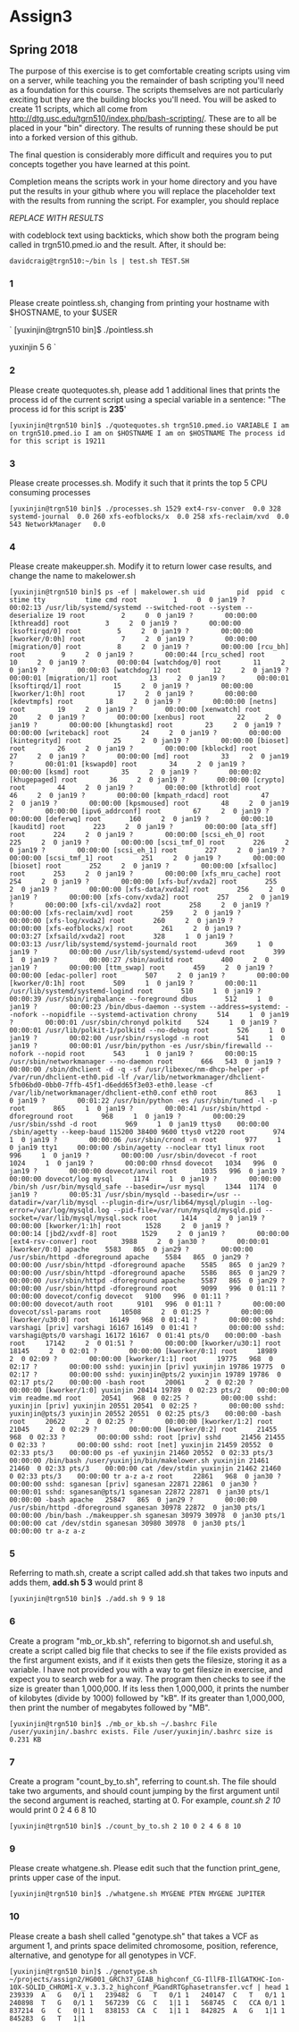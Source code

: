 # Assign3
## Spring 2018

The purpose of this exercise is to get comfortable creating scripts using vim on a server, while teaching you the remainder of bash scripting you'll need as a foundation for this course. The scripts themselves are not particularly exciting but they are the building blocks you'll need.  You will be asked to create 11 scripts, which all come from http://dtg.usc.edu/tgrn510/index.php/bash-scripting/.  These are to all be placed in your "bin" directory. The results of running these should be put into a forked version of this github. 

The final question is considerably more difficult and requires you to put concepts together you have learned at this point.

 Completion means the scripts work in your home directory and you have put the results in your github where you will replace the placeholder text with the results from running the script. For exampler, you should replace

*REPLACE WITH RESULTS*

with codeblock text using backticks, which show both the program being called in trgn510.pmed.io and the result.  After, it should be:

`
davidcraig@trgn510:~/bin ls | test.sh
TEST.SH
`

### 1
Please create pointless.sh, changing from printing your hostname with $HOSTNAME, to your $USER

`
[yuxinjin@trgn510 bin]$ ./pointless.sh

yuxinjin
5
6
`

### 2
Please create quotequotes.sh, please add 1 additional lines that prints the process id of the current script using a special variable in a sentence: "The process id for this script is **235**'

`
[yuxinjin@trgn510 bin]$ ./quotequotes.sh
trgn510.pmed.io
VARIABLE
I am on trgn510.pmed.io
I am on $HOSTNAME
I am on $HOSTNAME
The process id for this script is 19211
`

### 3
Please create processes.sh.  Modify it such that it prints the top 5 CPU consuming processes

`
[yuxinjin@trgn510 bin]$ ./processes.sh
 1529 ext4-rsv-conver  0.0
  328 systemd-journal  0.0
  260 xfs-eofblocks/x  0.0
  258 xfs-reclaim/xvd  0.0
  543 NetworkManager   0.0
`

### 4
Please create makeupper.sh.  Modify it to return lower case results, and change the name to makelower.sh

`
[yuxinjin@trgn510 bin]$ ps -ef | makelower.sh
uid        pid  ppid  c stime tty          time cmd
root         1     0  0 jan19 ?        00:02:13 /usr/lib/systemd/systemd --switched-root --system --deserialize 19
root         2     0  0 jan19 ?        00:00:00 [kthreadd]
root         3     2  0 jan19 ?        00:00:00 [ksoftirqd/0]
root         5     2  0 jan19 ?        00:00:00 [kworker/0:0h]
root         7     2  0 jan19 ?        00:00:00 [migration/0]
root         8     2  0 jan19 ?        00:00:00 [rcu_bh]
root         9     2  0 jan19 ?        00:00:44 [rcu_sched]
root        10     2  0 jan19 ?        00:00:04 [watchdog/0]
root        11     2  0 jan19 ?        00:00:03 [watchdog/1]
root        12     2  0 jan19 ?        00:00:01 [migration/1]
root        13     2  0 jan19 ?        00:00:01 [ksoftirqd/1]
root        15     2  0 jan19 ?        00:00:00 [kworker/1:0h]
root        17     2  0 jan19 ?        00:00:00 [kdevtmpfs]
root        18     2  0 jan19 ?        00:00:00 [netns]
root        19     2  0 jan19 ?        00:00:00 [xenwatch]
root        20     2  0 jan19 ?        00:00:00 [xenbus]
root        22     2  0 jan19 ?        00:00:00 [khungtaskd]
root        23     2  0 jan19 ?        00:00:00 [writeback]
root        24     2  0 jan19 ?        00:00:00 [kintegrityd]
root        25     2  0 jan19 ?        00:00:00 [bioset]
root        26     2  0 jan19 ?        00:00:00 [kblockd]
root        27     2  0 jan19 ?        00:00:00 [md]
root        33     2  0 jan19 ?        00:01:01 [kswapd0]
root        34     2  0 jan19 ?        00:00:00 [ksmd]
root        35     2  0 jan19 ?        00:00:02 [khugepaged]
root        36     2  0 jan19 ?        00:00:00 [crypto]
root        44     2  0 jan19 ?        00:00:00 [kthrotld]
root        46     2  0 jan19 ?        00:00:00 [kmpath_rdacd]
root        47     2  0 jan19 ?        00:00:00 [kpsmoused]
root        48     2  0 jan19 ?        00:00:00 [ipv6_addrconf]
root        67     2  0 jan19 ?        00:00:00 [deferwq]
root       160     2  0 jan19 ?        00:00:10 [kauditd]
root       223     2  0 jan19 ?        00:00:00 [ata_sff]
root       224     2  0 jan19 ?        00:00:00 [scsi_eh_0]
root       225     2  0 jan19 ?        00:00:00 [scsi_tmf_0]
root       226     2  0 jan19 ?        00:00:00 [scsi_eh_1]
root       227     2  0 jan19 ?        00:00:00 [scsi_tmf_1]
root       251     2  0 jan19 ?        00:00:00 [bioset]
root       252     2  0 jan19 ?        00:00:00 [xfsalloc]
root       253     2  0 jan19 ?        00:00:00 [xfs_mru_cache]
root       254     2  0 jan19 ?        00:00:00 [xfs-buf/xvda2]
root       255     2  0 jan19 ?        00:00:00 [xfs-data/xvda2]
root       256     2  0 jan19 ?        00:00:00 [xfs-conv/xvda2]
root       257     2  0 jan19 ?        00:00:00 [xfs-cil/xvda2]
root       258     2  0 jan19 ?        00:00:00 [xfs-reclaim/xvd]
root       259     2  0 jan19 ?        00:00:00 [xfs-log/xvda2]
root       260     2  0 jan19 ?        00:00:00 [xfs-eofblocks/x]
root       261     2  0 jan19 ?        00:03:27 [xfsaild/xvda2]
root       328     1  0 jan19 ?        00:03:13 /usr/lib/systemd/systemd-journald
root       369     1  0 jan19 ?        00:00:00 /usr/lib/systemd/systemd-udevd
root       399     1  0 jan19 ?        00:00:27 /sbin/auditd
root       400     2  0 jan19 ?        00:00:00 [ttm_swap]
root       459     2  0 jan19 ?        00:00:00 [edac-poller]
root       507     2  0 jan19 ?        00:00:00 [kworker/0:1h]
root       509     1  0 jan19 ?        00:00:11 /usr/lib/systemd/systemd-logind
root       510     1  0 jan19 ?        00:00:39 /usr/sbin/irqbalance --foreground
dbus       512     1  0 jan19 ?        00:00:23 /bin/dbus-daemon --system --address=systemd: --nofork --nopidfile --systemd-activation
chrony     514     1  0 jan19 ?        00:00:01 /usr/sbin/chronyd
polkitd    524     1  0 jan19 ?        00:00:01 /usr/lib/polkit-1/polkitd --no-debug
root       526     1  0 jan19 ?        00:02:00 /usr/sbin/rsyslogd -n
root       541     1  0 jan19 ?        00:00:01 /usr/bin/python -es /usr/sbin/firewalld --nofork --nopid
root       543     1  0 jan19 ?        00:00:15 /usr/sbin/networkmanager --no-daemon
root       666   543  0 jan19 ?        00:00:00 /sbin/dhclient -d -q -sf /usr/libexec/nm-dhcp-helper -pf /var/run/dhclient-eth0.pid -lf /var/lib/networkmanager/dhclient-5fb06bd0-0bb0-7ffb-45f1-d6edd65f3e03-eth0.lease -cf /var/lib/networkmanager/dhclient-eth0.conf eth0
root       863     1  0 jan19 ?        00:01:22 /usr/bin/python -es /usr/sbin/tuned -l -p
root       865     1  0 jan19 ?        00:00:41 /usr/sbin/httpd -dforeground
root       968     1  0 jan19 ?        00:00:29 /usr/sbin/sshd -d
root       969     1  0 jan19 ttys0    00:00:00 /sbin/agetty --keep-baud 115200 38400 9600 ttys0 vt220
root       974     1  0 jan19 ?        00:00:06 /usr/sbin/crond -n
root       977     1  0 jan19 tty1     00:00:00 /sbin/agetty --noclear tty1 linux
root       996     1  0 jan19 ?        00:00:00 /usr/sbin/dovecot -f
root      1024     1  0 jan19 ?        00:00:00 rhnsd
dovecot   1034   996  0 jan19 ?        00:00:00 dovecot/anvil
root      1035   996  0 jan19 ?        00:00:00 dovecot/log
mysql     1174     1  0 jan19 ?        00:00:00 /bin/sh /usr/bin/mysqld_safe --basedir=/usr
mysql     1344  1174  0 jan19 ?        00:05:31 /usr/sbin/mysqld --basedir=/usr --datadir=/var/lib/mysql --plugin-dir=/usr/lib64/mysql/plugin --log-error=/var/log/mysqld.log --pid-file=/var/run/mysqld/mysqld.pid --socket=/var/lib/mysql/mysql.sock
root      1414     2  0 jan19 ?        00:00:00 [kworker/1:1h]
root      1528     2  0 jan19 ?        00:00:14 [jbd2/xvdf-8]
root      1529     2  0 jan19 ?        00:00:00 [ext4-rsv-conver]
root      3988     2  0 jan30 ?        00:00:01 [kworker/0:0]
apache    5583   865  0 jan29 ?        00:00:00 /usr/sbin/httpd -dforeground
apache    5584   865  0 jan29 ?        00:00:00 /usr/sbin/httpd -dforeground
apache    5585   865  0 jan29 ?        00:00:00 /usr/sbin/httpd -dforeground
apache    5586   865  0 jan29 ?        00:00:00 /usr/sbin/httpd -dforeground
apache    5587   865  0 jan29 ?        00:00:00 /usr/sbin/httpd -dforeground
root      9099   996  0 01:11 ?        00:00:00 dovecot/config
dovecot   9100   996  0 01:11 ?        00:00:00 dovecot/auth
root      9101   996  0 01:11 ?        00:00:00 dovecot/ssl-params
root     10508     2  0 01:25 ?        00:00:00 [kworker/u30:0]
root     16149   968  0 01:41 ?        00:00:00 sshd: varshagi [priv]
varshagi 16167 16149  0 01:41 ?        00:00:00 sshd: varshagi@pts/0
varshagi 16172 16167  0 01:41 pts/0    00:00:00 -bash
root     17142     2  0 01:51 ?        00:00:00 [kworker/u30:1]
root     18145     2  0 02:01 ?        00:00:00 [kworker/0:1]
root     18989     2  0 02:09 ?        00:00:00 [kworker/1:1]
root     19775   968  0 02:17 ?        00:00:00 sshd: yuxinjin [priv]
yuxinjin 19786 19775  0 02:17 ?        00:00:00 sshd: yuxinjin@pts/2
yuxinjin 19789 19786  0 02:17 pts/2    00:00:00 -bash
root     20061     2  0 02:20 ?        00:00:00 [kworker/1:0]
yuxinjin 20414 19789  0 02:23 pts/2    00:00:00 vim readme.md
root     20541   968  0 02:25 ?        00:00:00 sshd: yuxinjin [priv]
yuxinjin 20551 20541  0 02:25 ?        00:00:00 sshd: yuxinjin@pts/3
yuxinjin 20552 20551  0 02:25 pts/3    00:00:00 -bash
root     20622     2  0 02:25 ?        00:00:00 [kworker/1:2]
root     21045     2  0 02:29 ?        00:00:00 [kworker/0:2]
root     21455   968  0 02:33 ?        00:00:00 sshd: root [priv]
sshd     21456 21455  0 02:33 ?        00:00:00 sshd: root [net]
yuxinjin 21459 20552  0 02:33 pts/3    00:00:00 ps -ef
yuxinjin 21460 20552  0 02:33 pts/3    00:00:00 /bin/bash /user/yuxinjin/bin/makelower.sh
yuxinjin 21461 21460  0 02:33 pts/3    00:00:00 cat /dev/stdin
yuxinjin 21462 21460  0 02:33 pts/3    00:00:00 tr a-z a-z
root     22861   968  0 jan30 ?        00:00:00 sshd: sganesan [priv]
sganesan 22871 22861  0 jan30 ?        00:00:01 sshd: sganesan@pts/1
sganesan 22872 22871  0 jan30 pts/1    00:00:00 -bash
apache   25847   865  0 jan29 ?        00:00:00 /usr/sbin/httpd -dforeground
sganesan 30978 22872  0 jan30 pts/1    00:00:00 /bin/bash ./makeupper.sh
sganesan 30979 30978  0 jan30 pts/1    00:00:00 cat /dev/stdin
sganesan 30980 30978  0 jan30 pts/1    00:00:00 tr a-z a-z
`

### 5
Referring to math.sh, create a script called add.sh that takes two inputs and adds them, **add.sh 5 3** would print 8

`
[yuxinjin@trgn510 bin]$ ./add.sh 9 9
18
`

### 6
Create a program "mb_or_kb.sh", referring to bigornot.sh and useful.sh, create a script called big file that checks to see if the file exists provided as the first argument exists, and if it exists then gets the filesize, storing it as a variable. I have not provided you with a way to get filesize in exercise, and expect you to search web for a way.  The program then checks to see if the size is greater than 1,000,000.  If its less then 1,000,000, it prints the number of kilobytes (divide by 1000) followed by "kB".  If its greater than 1,000,000, then print the number of megabytes followed by "MB".

`
[yuxinjin@trgn510 bin]$ ./mb_or_kb.sh ~/.bashrc
File /user/yuxinjin/.bashrc exists.
File /user/yuxinjin/.bashrc size is 0.231 KB
`

### 7
Create a program "count_by_to.sh", referring to count.sh.  The file should take two arguments, and should count jumping by the first argument until the second argument is reached, starting at 0.  For example, *count.sh 2 10* would print 0 2 4 6 8 10

`
[yuxinjin@trgn510 bin]$ ./count_by_to.sh 2 10
0
2
4
6
8
10
`

### 9
Please create whatgene.sh.  Please edit such that the function print_gene, prints upper case of the input.

`
[yuxinjin@trgn510 bin]$ ./whatgene.sh
MYGENE PTEN
MYGENE JUPITER
`

### 10
Please create a bash shell called "genotype.sh" that takes a VCF as argument 1, and prints space delimited chromosome, position, reference, alternative, and genotype for all genotypes in VCF.

`
[yuxinjin@trgn510 bin]$ ./genotype.sh ~/projects/assign2/HG001_GRCh37_GIAB_highconf_CG-IllFB-IllGATKHC-Ion-10X-SOLID_CHROM1-X_v.3.3.2_highconf_PGandRTGphasetransfer.vcf | head
1	239339	A	G	0/1
1	239482	G	T	0/1
1	240147	C	T	0/1
1	240898	T	G	0/1
1	567239	CG	C	1|1
1	568745	C	CCA	0/1
1	837214	G	C	0|1
1	838153	CA	C	1|1
1	842825	A	G	1|1
1	845283	G	T	1|1
`
